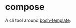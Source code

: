 # compose

A cli tool around [bosh-template](https://github.com/cloudfoundry/bosh/tree/master/bosh-template).
